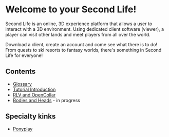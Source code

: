 # Welcome to your Second Life!

Second Life is an online, 3D experience platform that allows a user to interact with a 3D environment.  Using dedicated client software (viewer), a player can visit other lands and meet players from all over the world.

Download a client, create an account and come see what there is to do! From quests to ski resorts to fantasy worlds, there's something in Second Life for everyone!

## Contents

- [Glossary](glossary.md)
- [Tutorial Introduction](tutorials/intro.md)
- [RLV and OpenCollar](tutorials/rlv-and-opencollar.md)
- [Bodies and Heads](tutorials/body-and-head.md) - in progress

## Specialty kinks

- [Ponyplay](ponyplay.md)
